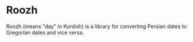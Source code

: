 Roozh
=====

Roozh (means "day" in Kurdish) is a library for converting Persian dates to Gregorian dates and vice versa.
